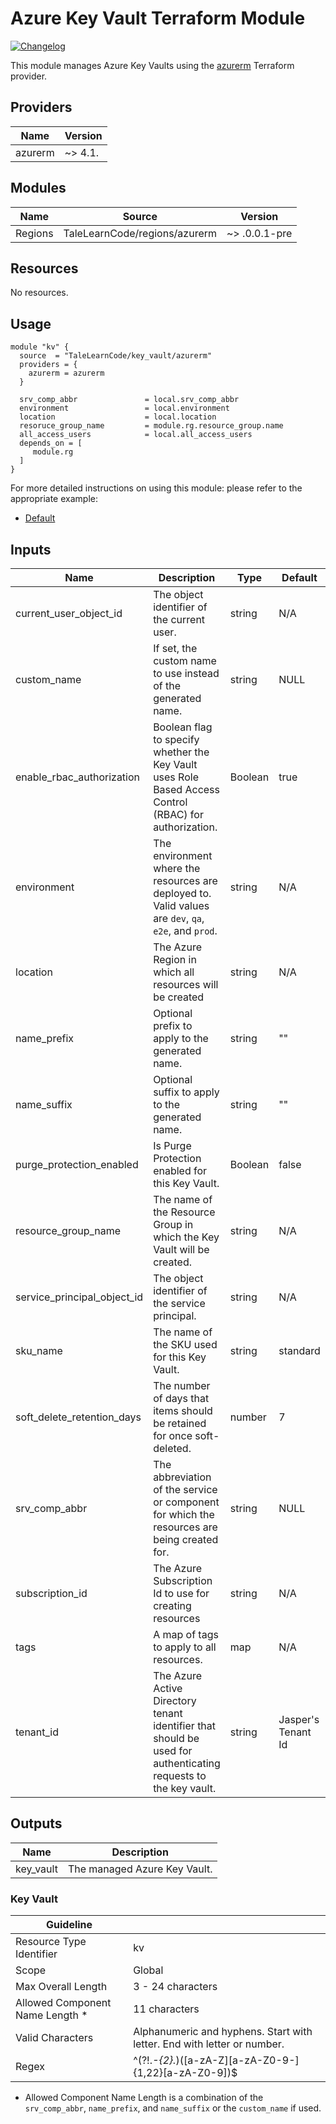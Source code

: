 # Azure Key Vault Terraform Module

[![Changelog](https://img.shields.io/badge/changelog-release-green.svg)](CHANGELOG.md)

This module manages Azure Key Vaults using the [azurerm](https://registry.terraform.io/providers/hashicorp/azurerm/latest) Terraform provider.


## Providers

| Name    | Version |
| ------- | ------- |
| azurerm | ~> 4.1. |

## Modules

| Name | Source | Version |
| ---- | ------ | ------- |
| Regions | TaleLearnCode/regions/azurerm | ~> .0.0.1-pre |

## Resources

No resources.

## Usage

```hcl
module "kv" {
  source  = "TaleLearnCode/key_vault/azurerm"
  providers = {
    azurerm = azurerm
  }

  srv_comp_abbr               = local.srv_comp_abbr
  environment                 = local.environment
  location                    = local.location
  resoruce_group_name         = module.rg.resource_group.name
  all_access_users            = local.all_access_users
  depends_on = [
     module.rg
  ]
}
```

For more detailed instructions on using this module: please refer to the appropriate example:

- [Default](examples/default/README.md)

## Inputs

| Name                        | Description                                                  | Type    | Default            | Required |
| --------------------------- | ------------------------------------------------------------ | ------- | ------------------ | -------- |
| current_user_object_id      | The object identifier of the current user.                   | string  | N/A                | yes      |
| custom_name                 | If set, the custom name to use instead of the generated name. | string  | NULL               | no       |
| enable_rbac_authorization   | Boolean flag to specify whether the Key Vault uses Role Based Access Control (RBAC) for authorization. | Boolean | true               | no       |
| environment                 | The environment where the resources are deployed to. Valid values are `dev`, `qa`, `e2e`, and `prod`. | string  | N/A                | yes      |
| location                    | The Azure Region in which all resources will be created      | string  | N/A                | yes      |
| name_prefix                 | Optional prefix to apply to the generated name.              | string  | ""                 | no       |
| name_suffix                 | Optional suffix to apply to the generated name.              | string  | ""                 | no       |
| purge_protection_enabled    | Is Purge Protection enabled for this Key Vault.              | Boolean | false              | no       |
| resource_group_name         | The name of the Resource Group in which the Key Vault will be created. | string  | N/A                | yes      |
| service_principal_object_id | The object identifier of the service principal.              | string  | N/A                | yes      |
| sku_name                    | The name of the SKU used for this Key Vault.                 | string  | standard           | no       |
| soft_delete_retention_days  | The number of days that items should be retained for once soft-deleted. | number  | 7                  | no       |
| srv_comp_abbr               | The abbreviation of the service or component for which the resources are being created for. | string  | NULL               | no       |
| subscription_id             | The Azure Subscription Id to use for creating resources      | string  | N/A                | yes      |
| tags                        | A map of tags to apply to all resources.                     | map     | N/A                | no       |
| tenant_id                   | The Azure Active Directory tenant identifier that should be used for authenticating requests to the key vault. | string  | Jasper's Tenant Id | no       |

## Outputs

| Name           | Description                       |
|----------------|-----------------------------------|
| key_vault      | The managed Azure Key Vault.      |

### Key Vault

| Guideline                       |                                                              |
| ------------------------------- | ------------------------------------------------------------ |
| Resource Type Identifier        | kv                                                           |
| Scope                           | Global                                                       |
| Max Overall Length              | 3 - 24 characters                                            |
| Allowed Component Name Length * | 11 characters                                                |
| Valid Characters                | Alphanumeric and hyphens. Start with letter. End with letter or number. |
| Regex                           | ^(?!.*-{2}.*)([a-zA-Z][a-zA-Z0-9-]{1,22}[a-zA-Z0-9])$        |

* Allowed Component Name Length is a combination of the `srv_comp_abbr`, `name_prefix`, and `name_suffix` or the `custom_name` if used.